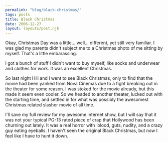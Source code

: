 ```yaml
---
permalink: "blog/black-christmas/"
tags: posts
title: Black Christmas
date: 2006-12-27
layout: layouts/post.njk
---
```


Okay, Christmas Day was a little... well... different, yet still very familiar. I was glad my parents didn't subject me to a Christmas photo of me sitting by myself. That's a little embarassing. 

I got a bunch of stuff I didn't want to buy myself, like socks and underwear and clothes for work. It was an excellent Christmas.

So last night Hill and I went to see Black Christmas, only to find that the movie had been yanked from Nova Cinemas due to a fight breaking out in the theater for some reason. I was stoked for the movie already, but this made it seem even cooler. So we headed to another theater, lucked out with the starting time, and settled in for what was possibly the awesomest Christmas related slasher movie of all time. 

I'll save my full review for my awesome internet show, but I will say that it was not your typical PG-13 rated piece of crap that Hollywood has been churning out lately. It was a real horror with&nbsp; blood, guts, nudity, and a crazy guy eating eyeballs. I haven't seen the original Black Christmas, but now I feel like I have to hunt it down.
